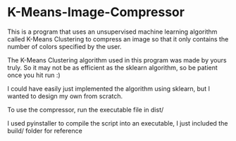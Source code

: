 # K-Means-Image-Compressor

This is a program that uses an unsupervised machine learning algorithm called K-Means Clustering to compress an image so that it only contains the number of colors specified by the user.

The K-Means Clustering algorithm used in this program was made by yours truly. So it may not be as efficient as the sklearn algorithm, so be patient once you hit run :)

I could have easily just implemented the algorithm using sklearn, but I wanted to design my own from scratch.

To use the compressor, run the executable file in dist/

I used pyinstaller to compile the script into an executable, I just included the build/ folder for reference
